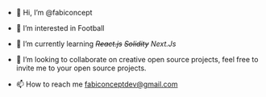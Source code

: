 - 👋 Hi, I’m @fabiconcept
- 👀 I’m interested in Football 
- 🌱 I’m currently learning *~~React.js~~* *~~Solidity~~* *Next.Js*
- 💞️ I’m looking to collaborate on creative open source projects, feel free to invite me to your open source projects.

- 📫 How to reach me fabiconceptdev@gmail.com

<!---
fabiconcept/fabiconcept is a ✨ special ✨ repository because its `README.md` (this file) appears on your GitHub profile.
You can click the Preview link to take a look at your changes.
--->
